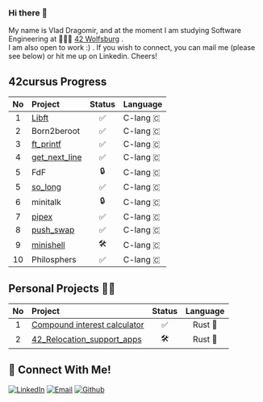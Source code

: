 ### Hi there 👋
My name is Vlad Dragomir, and at the moment I am studying Software Engineering at 👨🏻‍💻 [42 Wolfsburg](https://42wolfsburg.de/) .
<br>
I am also open to work :) . If you wish to connect, you can mail me (please see below) or hit me up on Linkedin. Cheers!
## 42cursus Progress
| No  | Project                                                              | Status  |   Language  |
| :-: | :--------------------------------------------------------------------| :----:  |-------------|
| 1   | [Libft](https://github.com/VladDrag/42_WB_2021_LIBFT)                |  ✅     | C-lang 🇨   |
| 2   | Born2beroot                                                          |  ✅     | C-lang 🇨   | 
| 3   | [ft_printf](https://github.com/VladDrag/42_WB_2021_FT_PRINTF)        |  ✅     | C-lang 🇨   |
| 4   | [get_next_line](https://github.com/VladDrag/42_WB_2021_Get_Next_Line)|  ✅     | C-lang 🇨   |
| 5   | FdF                                                                  |  🔒     | C-lang 🇨   |
| 5   | [so_long](https://github.com/VladDrag/42_WB_2021_So_Long)            |  ✅     | C-lang 🇨   |  
| 6   | minitalk                                                             |  🔒     | C-lang 🇨   |  
| 7   | [pipex](https://github.com/VladDrag/42_WB_2021_pipex_bonus)          |  ✅     | C-lang 🇨   |   
| 8   | [push_swap](https://github.com/VladDrag/42_WB_2021_Push_Swap)        |  ✅     | C-lang 🇨   |  
| 9   | [minishell](https://github.com/VladDrag/42_WB_2022_Minishell)        |  🛠️     | C-lang 🇨   | 
| 10  | Philosphers                                                          |  ✅     | C-lang 🇨   |   

## Personal Projects 💪🏻
| No  | Project                                                                                                | Status |     Language    |
| :-: | :----------------------------------------------------------------------------------------------------- | :----: | :-------------: |
| 1   | [Compound interest calculator](https://github.com/VladDrag/compound_interest_calculator)               | ✅     | Rust      :crab:|
| 2   | [42_Relocation_support_apps](https://github.com/VladDrag/42_Relocation_Support_Apps)                   | 🛠️     | Rust      :crab:|


## 📱 Connect With Me!
[![LinkedIn](https://img.shields.io/badge/-LinkedIn-0e76a8?style=flat-square&logo=linkedin&logoColor=white)](https://www.linkedin.com/in/vdragomir/)
[![Email](https://img.shields.io/badge/Email-%20-d95040?style=flat-square&logo=mail&logoColor=white)](mailto:ioanvlad90@gmail.com)
[![Github](https://img.shields.io/badge/GitHub-100000?style=flat-square&log=github&logoColor=white)](https://github.com/VladDrag)
